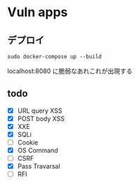 # Vuln apps

## デプロイ

```txt
sudo docker-compose up --build
```

localhost:8080 に脆弱なあれこれが出現する

## todo

- [x] URL query XSS
- [x] POST body XSS
- [x] XXE
- [x] SQLi
- [ ] Cookie
- [x] OS Command
- [ ] CSRF
- [x] Pass Travarsal
- [ ] RFI
